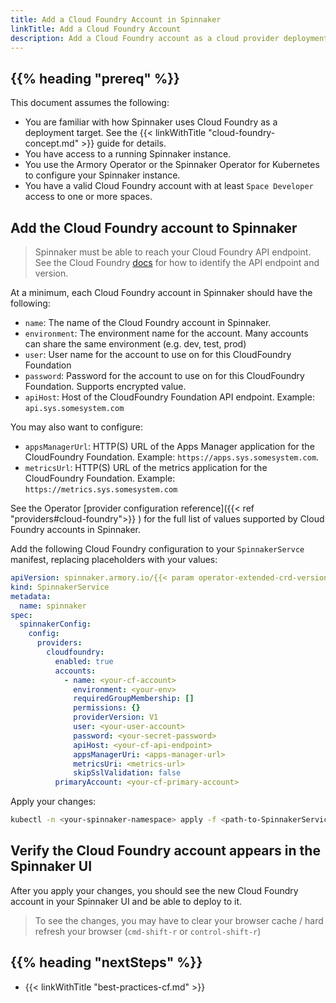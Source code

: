 ```yaml
---
title: Add a Cloud Foundry Account in Spinnaker
linkTitle: Add a Cloud Foundry Account
description: Add a Cloud Foundry account as a cloud provider deployment target in Spinnaker.
---
```


## {{% heading "prereq" %}}

This document assumes the following:

* You are familiar with how Spinnaker uses Cloud Foundry as a deployment target. See the {{< linkWithTitle "cloud-foundry-concept.md" >}} guide for details.
* You have access to a running Spinnaker instance.
* You use the Armory Operator or the Spinnaker Operator for Kubernetes to configure your Spinnaker instance.
* You have a valid Cloud Foundry account with at least `Space Developer` access to one or more spaces.

## Add the Cloud Foundry account to Spinnaker

> Spinnaker must be able to reach your Cloud Foundry API endpoint. See the Cloud Foundry [docs](https://docs.cloudfoundry.org/running/cf-api-endpoint.html) for how to identify the API endpoint and version.

At a minimum, each Cloud Foundry account in Spinnaker should have the following:

* `name`: The name of the Cloud Foundry account in Spinnaker.
* `environment`: The environment name for the account. Many accounts can share the same environment (e.g. dev, test, prod)
* `user`: User name for the account to use on for this CloudFoundry Foundation
* `password`: Password for the account to use on for this CloudFoundry Foundation. Supports encrypted value.
* `apiHost`: Host of the CloudFoundry Foundation API endpoint. Example: `api.sys.somesystem.com`

You may also want to configure:

* `appsManagerUrl`: HTTP(S) URL of the Apps Manager application for the CloudFoundry Foundation. Example: `https://apps.sys.somesystem.com`.
* `metricsUrl`: HTTP(S) URL of the metrics application for the CloudFoundry Foundation. Example: `https://metrics.sys.somesystem.com`

See the Operator [provider configuration reference]({{< ref "providers#cloud-foundry">}} ) for the full list of values supported by Cloud Foundry accounts in Spinnaker.

Add the following Cloud Foundry configuration to your `SpinnakerServce` manifest, replacing placeholders with your values:

```yaml
apiVersion: spinnaker.armory.io/{{< param operator-extended-crd-version >}}
kind: SpinnakerService
metadata:
  name: spinnaker
spec:
  spinnakerConfig:
    config:
      providers:
        cloudfoundry:
          enabled: true
          accounts:
            - name: <your-cf-account>
              environment: <your-env>
              requiredGroupMembership: []
              permissions: {}
              providerVersion: V1
              user: <your-user-account>
              password: <your-secret-password>
              apiHost: <your-cf-api-endpoint>
              appsManagerUri: <apps-manager-url>
              metricsUri: <metrics-url>
              skipSslValidation: false
          primaryAccount: <your-cf-primary-account>
```

Apply your changes:

```bash
kubectl -n <your-spinnaker-namespace> apply -f <path-to-SpinnakerService.yml>
```

## Verify the Cloud Foundry account appears in the Spinnaker UI

After you apply your changes, you should see the new Cloud Foundry account in your Spinnaker UI and be able to deploy to it.

>To see the changes, you may have to clear your browser cache / hard refresh your browser (`cmd-shift-r` or `control-shift-r`)

## {{% heading "nextSteps" %}}

* {{< linkWithTitle "best-practices-cf.md" >}}